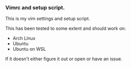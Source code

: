 ### Vimrc and setup script.

This is my vim settings and setup script.

This has been tested to some extent and should work on:
  * Arch Linux
  * Ubuntu
  * Ubuntu on WSL

If it doesn't either figure it out or open or have an issue.
